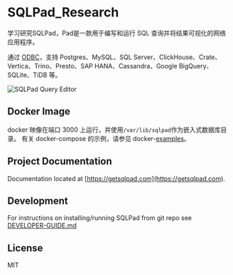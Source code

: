 # SQLPad_Research

学习研究SQLPad，Pad是一款用于编写和运行 SQL 查询并将结果可视化的网络应用程序。

通过 [ODBC](https://github.com/sqlpad/sqlpad/wiki/ODBC)，支持 Postgres、MySQL、SQL Server、ClickHouse、Crate、Vertica、Trino、Presto、SAP HANA、Cassandra、Google BigQuery、SQLite、TiDB 等。

![SQLPad Query Editor](https://user-images.githubusercontent.com/303966/99915755-32f78e80-2ccb-11eb-9f74-b18846d6108d.png)

## Docker Image


docker 映像在端口 3000 上运行，并使用`/var/lib/sqlpad`作为嵌入式数据库目录。
有关 docker-compose 的示例，请参见 docker-[examples](https://github.com/sqlpad/sqlpad/tree/master/docker-examples)。

## Project Documentation

Documentation located at [https://getsqlpad.com](https://getsqlpad.com).

## Development

For instructions on installing/running SQLPad from git repo see [DEVELOPER-GUIDE.md](https://github.com/sqlpad/sqlpad/blob/master/DEVELOPER-GUIDE.md)

## License

MIT
